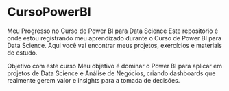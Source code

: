 # CursoPowerBI
Meu Progresso no Curso de Power BI para Data Science
Este repositório é onde estou registrando meu aprendizado durante o Curso de Power BI para Data Science.
Aqui você vai encontrar meus projetos, exercícios e materiais de estudo.

Objetivo com este curso
Meu objetivo é dominar o Power BI para aplicar em projetos de Data Science e Análise de Negócios, criando dashboards que realmente gerem valor e insights para a tomada de decisões.